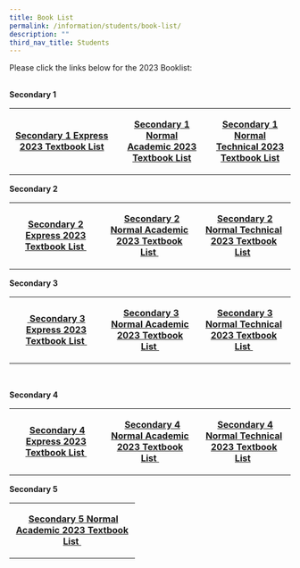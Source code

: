 ```yaml
---
title: Book List
permalink: /information/students/book-list/
description: ""
third_nav_title: Students
---
```

<p>Please click the links below for the 2023 Booklist:</p>
<p><br /><strong>Secondary 1</strong></p>
<table width="0">
<tbody>
<tr>
<td style="text-align: center;" width="209">
<p><strong><a href="/files/S1%20EXP.pdf">Secondary 1 Express 2023&nbsp;Textbook&nbsp;List</a></strong></p>
</td>
<td style="text-align: center;" width="209">
<p><strong><a href="/files/S1%20NA.pdf">Secondary 1 Normal Academic&nbsp;2023 Textbook List</a></strong></p>
</td>
<strong><td style="text-align: center;" width="209"><strong><a href="/files/S1%20NT.pdff">Secondary 1 Normal Technical 2023 Textbook List</a></strong></td>
</tr>
</tbody>
</table>
<p><strong>Secondary 2</strong></p>
<table width="0">
<tbody>
<tr>
<td style="text-align: center;" width="209">
<p><strong><a href="/files/S2%20EXP.pdf">Secondary 2 Express 2023 Textbook List&nbsp;</a></strong></p>
</td>
<td style="text-align: center;" width="209">
<p>&nbsp;<strong>&nbsp;<a href="/files/S2%20NA.pdf">Secondary 2 Normal Academic 2023 Textbook List&nbsp;</a></strong></p>
</td>
<td style="text-align: center;" width="209">
<p>&nbsp;<strong><a href="/files/S2%20NT.pdf">Secondary 2 Normal Technical 2023 Textbook List</a>&nbsp;</strong></p>
</td>
</tr>
</tbody>
</table>
<p><strong>Secondary 3</strong></p>
<table width="0">
<tbody>
<tr>
<td style="text-align: center;" width="209">
<p><strong><a href="/files/S3%20EXP.pdf">&nbsp;Secondary 3 Express 2023 Textbook List&nbsp;</a></strong></p>
</td>
<td style="text-align: center;" width="209">
<p>&nbsp;<strong><a href="/files/S3%20NA.pdf">Secondary 3 Normal Academic 2023 Textbook List&nbsp;</a></strong></p>
</td>
<td style="text-align: center;" width="209">
<p>&nbsp;<strong><a href="/files/S3%20NT.pdf">Secondary 3 Normal Technical 2023 Textbook List&nbsp;</a></strong></p>
</td>
</tr>
</tbody>
</table>
<p>&nbsp;</p>
<p><strong>Secondary 4</strong></p>
<table width="0">
<tbody>
<tr>
<td width="209">
<p style="text-align: center;"><strong>&nbsp;<a href="/files/S4%20EXP.pdf">Secondary 4 Express 2023 Textbook List&nbsp;</a></strong></p>
</td>
<td width="209">
<p style="text-align: center;">&nbsp;<strong>&nbsp;<a href="/files/S4%20NA.pdf">Secondary 4 Normal Academic 2023 Textbook List&nbsp;</a></strong></p>
</td>
<td width="209">
<p style="text-align: center;">&nbsp;<strong><a href="/files/S4%20NT.pdf">Secondary 4 Normal Technical 2023 Textbook List</a>&nbsp;</strong></p>
</td>
</tr>
</tbody>
</table>
<p><strong>Secondary 5</strong></p>
<table width="0">
<tbody>
<tr>
<td width="209">
<p style="text-align: center;"><strong>&nbsp;<a href="/files/S5%20NA.pdf">Secondary 5 Normal Academic 2023 Textbook List&nbsp;</a></strong></p>
</td>
</tr>
</tbody>
</table>